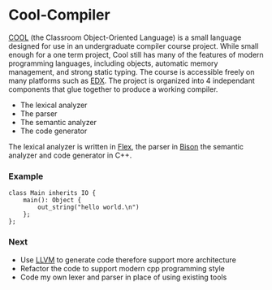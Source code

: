 # Cool-Compiler

[COOL](https://en.wikipedia.org/wiki/Cool_(programming_language)) (the Classroom Object-Oriented Language) is a small language designed for use in an undergraduate compiler course project. While small enough for a one term project, Cool still has many of the features of modern programming languages, including objects, automatic memory management, and strong static typing. The course is accessible freely on many platforms such as [EDX](https://www.edx.org/course/compilers?index=product&queryID=a1c87b3bacffac5ca467cc70f888188d&position=1). 
The project is organized into 4 independant components that glue together to produce a working compiler.
* The lexical analyzer
* The parser
* The semantic analyzer
* The code generator

The lexical analyzer is written in [Flex](https://garudaxc.github.io/BisonTest/#SEC_Contents), the parser in [Bison](https://www.gnu.org/software/bison/manual/html_node/index.html#SEC_Contents) the semantic analyzer and code generator in C++.

### Example

```
class Main inherits IO {
	main(): Object { 
		out_string("hello world.\n") 
	};
};

```

### Next
* Use [LLVM](https://llvm.org/) to generate code therefore support more architecture
* Refactor the code to support modern cpp programming style
* Code my own lexer and parser in place of using existing tools